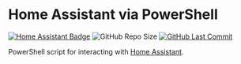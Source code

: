 # Home Assistant via PowerShell

[![Home Assistant Badge](https://img.shields.io/badge/platform-home%20assistant-blue)](https://www.home-assistant.io)
![GitHub Repo Size](https://img.shields.io/github/repo-size/pmazz/ps_2_hass)
[![GitHub Last Commit](https://img.shields.io/github/last-commit/pmazz/ps_2_hass)](https://github.com/pmazz/ps_2_hass/commits)

PowerShell script for interacting with [Home Assistant](https://www.home-assistant.io).
